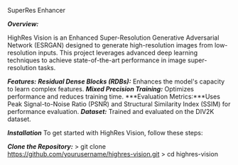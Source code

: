 SuperRes Enhancer

***Overview:***

HighRes Vision is an Enhanced Super-Resolution Generative Adversarial Network (ESRGAN) designed to generate high-resolution images from low-resolution inputs. This project leverages advanced deep learning techniques to achieve state-of-the-art performance in image super-resolution tasks.

***Features:***
***Residual Dense Blocks (RDBs):*** Enhances the model's capacity to learn complex features.
***Mixed Precision Training:*** Optimizes performance and reduces training time.
***Evaluation Metrics:***Uses Peak Signal-to-Noise Ratio (PSNR) and Structural Similarity Index (SSIM) for performance evaluation.
***Dataset:*** Trained and evaluated on the DIV2K dataset.

***Installation***
To get started with HighRes Vision, follow these steps:

***Clone the Repository:***
     > git clone https://github.com/yourusername/highres-vision.git
     > cd highres-vision
